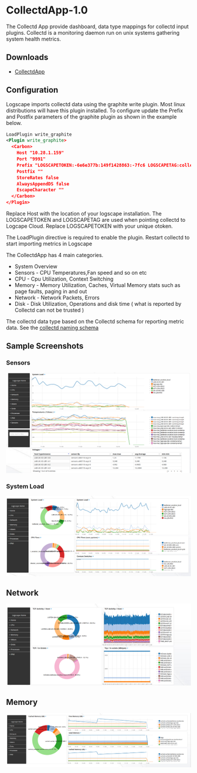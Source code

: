 # CollectdApp-1.0 

The Collectd App provide dashboard, data type mappings for collectd input plugins. Collectd is a monitoring daemon run on unix systems gathering system health metrics.

## Downloads 

 * [CollectdApp](https://github.com/logscape/CollectdApp/raw/master/dist/CollectdApp-0.5.zip)


## Configuration

Logscape imports collectd data using the graphite write plugin. Most linux distributions will have this plugin installed. To configure update the Prefix and Postfix parameters of the graphite plugin as shown in the example below.


```xml
LoadPlugin write_graphite
<Plugin write_graphite>
  <Carbon>
    Host "10.28.1.159"
    Port "9991"
    Prefix "LOGSCAPETOKEN:-6e6e377b:149f1428863:-7fc6 LOGSCAPETAG:collectd type:collectd "
    Postfix ""
    StoreRates false
    AlwaysAppendDS false
    EscapeCharacter ""
  </Carbon>
</Plugin>
```

Replace Host with the location of your logscape installation. The LOGSCAPETOKEN and LOGSCAPETAG are used when pointing collectd to Logcape Cloud. Replace LOGSCAPETOKEN with your unique otoken. 


The LoadPlugin directive is required to enable the plugin. Restart collectd to start importing metrics in Logscape

 The CollectdApp has 4 main categories.

 * System Overview  
 * Sensors - CPU Temperatures,Fan speed and so on  etc 
 * CPU - Cpu Utilization, Context Switching 
 * Memory - Memory Utilization, Caches, Virtual Memory stats such as page faults, paging in and out 
 * Network - Network Packets, Errors 
 * Disk - Disk Utilization, Operations and disk time ( what is reported by Collectd can not be trusted ) 

The collectd data type based on the Collectd schema for reporting metric data. See the [collectd naming schema](https://collectd.org/wiki/index.php/Naming_schema)

## Sample Screenshots


### Sensors

![](doc/images/collectd_sensors.png) 

### System Load 

![](doc/images/collectd_load.png) 

## Network 
![](doc/images/collectd_network.png)

## Memory 

![](doc/images/collectd_memory.png)

### 

